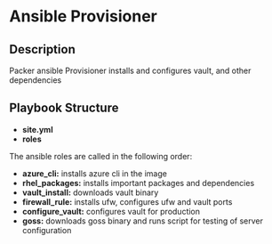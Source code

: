 # Ansible Provisioner

## Description
Packer ansible Provisioner installs and configures vault, and other dependencies

## Playbook Structure
- **site.yml**
- **roles**

The ansible roles are called in the following order:
- **azure_cli:** installs azure cli in the image
- **rhel_packages:** installs important packages and dependencies
- **vault_install:** downloads vault binary
- **firewall_rule:** installs ufw, configures ufw and vault ports
- **configure_vault:** configures vault for production
- **goss:** downloads goss binary and runs script for testing of server configuration